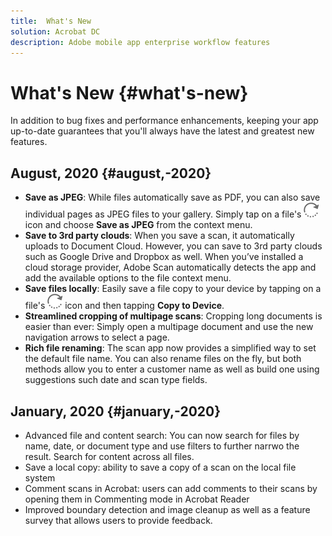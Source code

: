 ```yaml
---
title:  What's New
solution: Acrobat DC
description: Adobe mobile app enterprise workflow features
---
```


# What's New {#what's-new}

In addition to bug fixes and performance enhancements, keeping your app up-to-date guarantees that you'll always have the latest and greatest new features.



## August, 2020 {#august,-2020}

* **Save as JPEG**: While files automatically save as PDF, you can also save individual pages as JPEG files to your gallery. Simply tap on a file's ![image](./images/rotateright.png) icon and choose **Save as JPEG** from the context menu. 
* **Save to 3rd party clouds**: When you save a scan, it automatically uploads to Document Cloud. However, you can save to 3rd party clouds such as Google Drive and Dropbox as well. When you’ve installed a cloud storage provider, Adobe Scan automatically detects the app and add the available options to the file context menu.
* **Save files locally**: Easily save a file copy to your device by tapping on a file's ![image](./images/rotateright.png) icon and then tapping **Copy to Device**.
* **Streamlined cropping of multipage scans**: Cropping long documents is easier than ever: Simply open a multipage document and use the new navigation arrows to select a page.
* **Rich file renaming**: The scan app now provides a simplified way to set the default file name. You can also rename files on the fly, but both methods allow you to enter a customer name as well as build one using suggestions such date and scan type fields.

## January, 2020 {#january,-2020}

* Advanced file and content search: You can now search for files by name, date, or document type and use filters to further narrwo the result. Search for content across all files. 
* Save a local copy: ability to save a copy of a scan on the local file system
* Comment scans in Acrobat: users can add comments to their scans by opening them in Commenting mode in Acrobat Reader
* Improved boundary detection and image cleanup as well as a feature survey that allows users to provide feedback. 
